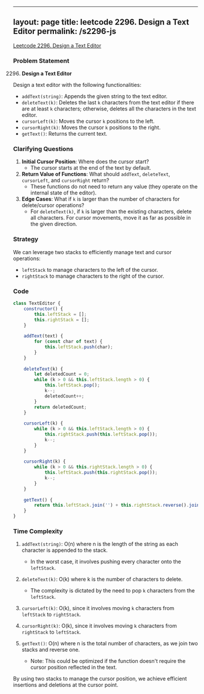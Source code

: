 
---
layout: page
title: leetcode 2296. Design a Text Editor
permalink: /s2296-js
---
[Leetcode 2296. Design a Text Editor](https://algoadvance.github.io/algoadvance/l2296)
### Problem Statement

2296. **Design a Text Editor**

Design a text editor with the following functionalities:
- `addText(string)`: Appends the given string to the text editor.
- `deleteText(k)`: Deletes the last `k` characters from the text editor if there are at least `k` characters; otherwise, deletes all the characters in the text editor.
- `cursorLeft(k)`: Moves the cursor `k` positions to the left.
- `cursorRight(k)`: Moves the cursor `k` positions to the right.
- `getText()`: Returns the current text.

### Clarifying Questions
1. **Initial Cursor Position**: Where does the cursor start?
   - The cursor starts at the end of the text by default.
2. **Return Value of Functions**: What should `addText`, `deleteText`, `cursorLeft`, and `cursorRight` return?
   - These functions do not need to return any value (they operate on the internal state of the editor).
3. **Edge Cases**: What if `k` is larger than the number of characters for delete/cursor operations?
   - For `deleteText(k)`, if `k` is larger than the existing characters, delete all characters. For cursor movements, move it as far as possible in the given direction.

### Strategy

We can leverage two stacks to efficiently manage text and cursor operations:
- `leftStack` to manage characters to the left of the cursor.
- `rightStack` to manage characters to the right of the cursor.

### Code

```javascript
class TextEditor {
    constructor() {
        this.leftStack = [];
        this.rightStack = [];
    }
    
    addText(text) {
        for (const char of text) {
            this.leftStack.push(char);
        }
    }
    
    deleteText(k) {
        let deletedCount = 0;
        while (k > 0 && this.leftStack.length > 0) {
            this.leftStack.pop();
            k--;
            deletedCount++;
        }
        return deletedCount;
    }
    
    cursorLeft(k) {
        while (k > 0 && this.leftStack.length > 0) {
            this.rightStack.push(this.leftStack.pop());
            k--;
        }
    }
    
    cursorRight(k) {
        while (k > 0 && this.rightStack.length > 0) {
            this.leftStack.push(this.rightStack.pop());
            k--;
        }
    }
    
    getText() {
        return this.leftStack.join('') + this.rightStack.reverse().join('');
    }
}
```

### Time Complexity

1. `addText(string)`: O(n) where n is the length of the string as each character is appended to the stack.
    - In the worst case, it involves pushing every character onto the `leftStack`.

2. `deleteText(k)`: O(k) where k is the number of characters to delete.
    - The complexity is dictated by the need to pop `k` characters from the `leftStack`.

3. `cursorLeft(k)`: O(k), since it involves moving `k` characters from `leftStack` to `rightStack`.

4. `cursorRight(k)`: O(k), since it involves moving `k` characters from `rightStack` to `leftStack`.

5. `getText()`: O(n) where n is the total number of characters, as we join two stacks and reverse one.
    - Note: This could be optimized if the function doesn't require the cursor position reflected in the text.

By using two stacks to manage the cursor position, we achieve efficient insertions and deletions at the cursor point.